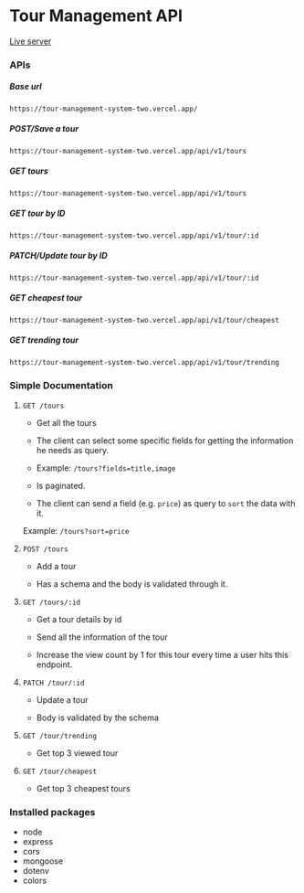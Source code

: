 # Tour Management API

[Live server](https://tour-management-system-two.vercel.app/)

### APIs

##### Base url

`https://tour-management-system-two.vercel.app/`

##### POST/Save a tour

`https://tour-management-system-two.vercel.app/api/v1/tours`

##### GET tours

`https://tour-management-system-two.vercel.app/api/v1/tours`

##### GET tour by ID

`https://tour-management-system-two.vercel.app/api/v1/tour/:id`

##### PATCH/Update tour by ID

`https://tour-management-system-two.vercel.app/api/v1/tour/:id`

##### GET cheapest tour

`https://tour-management-system-two.vercel.app/api/v1/tour/cheapest`

##### GET trending tour

`https://tour-management-system-two.vercel.app/api/v1/tour/trending`

### Simple Documentation

1. `GET /tours`

   - Get all the tours

   - The client can select some specific fields for getting the information he needs as query.

   - Example: `/tours?fields=title,image`

   - Is paginated.

   - The client can send a field (e.g. `price`) as query to `sort` the data with it.

   Example: `/tours?sort=price`

2. `POST /tours`

   - Add a tour

   - Has a schema and the body is validated through it.

3. `GET /tours/:id`

   - Get a tour details by id

   - Send all the information of the tour

   - Increase the view count by 1 for this tour every time a user hits this endpoint.

4. `PATCH /tour/:id`

   - Update a tour

   - Body is validated by the schema

5. `GET /tour/trending`

   - Get top 3 viewed tour

6. `GET /tour/cheapest`

   - Get top 3 cheapest tours

### Installed packages

- node
- express
- cors
- mongoose
- dotenv
- colors
